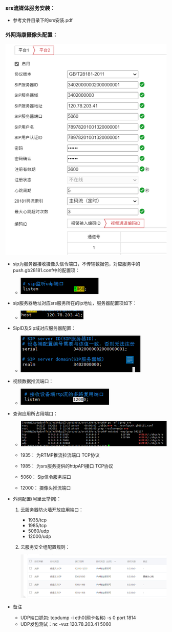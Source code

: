 ### srs流媒体服务安装：

+ 参考文件目录下的srs安装.pdf

### 外网海康摄像头配置：

![image-20200820113451482](image-20200820113451482.png)

+ sip为服务器接收摄像头信令端口，不传输数据包，对应服务中的push.gb28181.conf中的配置项：
  + ![image-20200820113408428](image-20200820113408428.png)
+ sip服务器地址对应srs服务所在的ip地址，服务器配置项如下：
  + ![image-20200820113554279](image-20200820113554279.png)

+ SipID及Sip域对应服务器配置：
  + ![image-20200820113641896](image-20200820113641896.png)

+ 视频数据推流端口：
  + ![image-20200820113756914](image-20200820113756914.png)

+ 查询应用所占用端口：

  + ![image-20200820113923031](image-20200820113923031.png)

  + 1935： 为RTMP推流拉流端口 TCP协议
  + 1985： 为srs服务提供的httpAPI接口 TCP协议
  + 5060： Sip信令服务端口
  + 12000： 摄像头推流端口

+ 外网配置(阿里云举例)：

  1. 云服务器防火墙开放应用端口：

     + 1935/tcp
     + 1985/tcp
     + 5060/udp
     + 12000/udp

  2. 云服务安全组配置规则：

     ![image-20200820114820552](image-20200820114820552.png)



+ 备注
  + UDP端口抓包: tcpdump -i eth0(网卡名称)  -s 0 port 1814
  + UDP发包测试：nc -vuz 120.78.203.41 5060